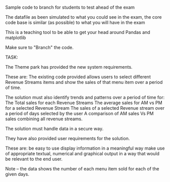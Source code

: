 Sample code to branch for students to test ahead of the exam


The datafile as been simulated to what you could see in the exam, the core code base is similar (as possible) to what you will have in the exam

This is a teaching tool to be able to get your head around Pandas and matplotlib

Make sure to "Branch" the code. 

TASK:

The Theme park has provided the new system requirements. 

These are:
The existing code provided allows users to select different Revenue Streams items and show the sales of that menu item over a period of time.

The solution must also identify trends and patterns over a period of time for:
    The Total sales for each Revenue Streams
    The average sales for AM vs PM for a selected Revenue Stream
    The sales of a selected Revenue stream over a period of days selected by the user
    A comparison of AM sales Vs PM sales combining all revenue streams.


The solution must handle data in a secure way.

They have also provided user requirements for the solution. 

These are: 
    be easy to use
    display information in a meaningful way
    make use of appropriate textual, numerical and graphical output in a way that would be relevant to the end user. 


Note – the data shows the number of each menu item sold for each of the given days.

